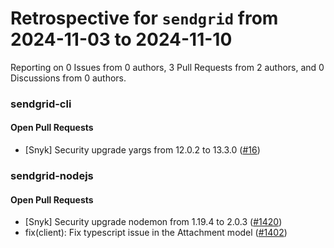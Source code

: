 # Retrospective for `sendgrid` from 2024-11-03 to 2024-11-10

Reporting on 0 Issues from 0 authors, 3 Pull Requests from 2 authors, and 0 Discussions from 0 authors.


### sendgrid-cli

#### Open Pull Requests

- [Snyk] Security upgrade yargs from 12.0.2 to 13.3.0 ([#16](https://github.com/sendgrid/sendgrid-cli/pull/16))

### sendgrid-nodejs

#### Open Pull Requests

- [Snyk] Security upgrade nodemon from 1.19.4 to 2.0.3 ([#1420](https://github.com/sendgrid/sendgrid-nodejs/pull/1420))
- fix(client): Fix typescript issue in the Attachment model ([#1402](https://github.com/sendgrid/sendgrid-nodejs/pull/1402))